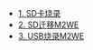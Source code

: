 

* [1. SD卡烧录](/board/fly_pi/mirror/FLY_π_mirror.md)
* [2. SD迁移M2WE](/board/fly_pi/mirror/FLY_π_M2WE)
* [3. USB烧录M2WE](/board/fly_pi/mirror/m2we.md)

